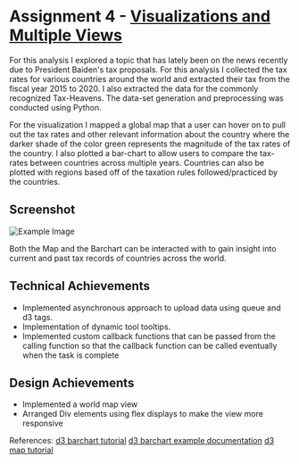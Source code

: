 Assignment 4 - [Visualizations and Multiple Views]()  
===

For this analysis I explored a topic that has lately been on the news recently due to President Baiden's tax proposals. For this analysis I collected the tax rates for various countries around the world and extracted their tax from the fiscal year 2015 to 2020. I also extracted the data for the commonly recognized Tax-Heavens. The data-set generation and preprocessing was conducted using Python.

For the visualization I mapped a global map that a user can hover on to pull out the tax rates and other relevant information about the country where the darker shade of the color green represents the magnitude of the tax rates of the country. I also plotted a bar-chart to allow users to compare the tax-rates between countries across multiple years. Countries can also be plotted with regions based off of the taxation rules followed/practiced by the countries.   

Screenshot
-----------------
![Example Image](../image/screenshot3.png)


Both the Map and the Barchart can be interacted with to gain insight into current and past tax records of countries across the world.

Technical Achievements
------------
- Implemented asynchronous approach to upload data using queue and d3 tags.
- Implementation of dynamic tool tooltips.
- Implemented custom callback functions that can be passed from the calling function so that the callback function can be called eventually when the task is complete

Design Achievements
----------------
- Implemented a world map view
- Arranged Div elements using flex displays to make the view more responsive

References:
[d3 barchart tutorial](https://bl.ocks.org/mbostock/3885304)
[d3 barchart example documentation](https://www.d3-graph-gallery.com/barplot.html)
[d3 map tutorial](https://www.d3-graph-gallery.com/graph/choropleth_hover_effect.html)
